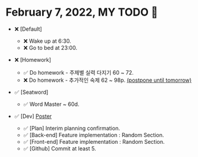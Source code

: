 # February 7, 2022, MY TODO 🚀

- ❌ [Default]

  - ❌ Wake up at 6:30.
  - ❌ Go to bed at 23:00.

- ❌ [Homework]

  - ✅ Do homework - 주제별 실력 다지기 60 ~ 72.
  - ❌ Do homework - 추가적인 숙제 62 ~ 98p. [(postpone until tomorrow)](https://github.com/Novelier-Webbelier/todos/blob/master/2022/2-Feb/8.md)

- ✅ [Seatword]

  - ✅ Word Master ~ 60d.

- ✅ [Dev] [Poster](https://github.com/Novelier-Webbelier/poster)

  - ✅ [Plan] Interim planning confirmation.
  - ✅ [Back-end] Feature implementation : Random Section.
  - ✅ [Front-end] Feature implementation : Random Section.
  - ✅ [Github] Commit at least 5.
